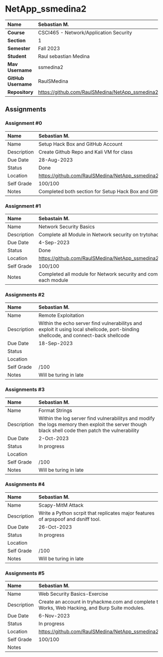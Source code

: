 # NetApp_ssmedina2

| Name | Sebastian M. |
|:---|:---|
| **Course** | CSCI465 - Network/Application Security |
| **Section** | 1 |
| **Semester** | Fall 2023 |
| **Student** | Raul sebastian Medina |
| **Mav Username**            | ssmedina2 |
| **GitHub Username**         | RaulSMedina |
| **Repository**          | https://github.com/RaulSMedina/NetApp_ssmedina2 |

## Assignments

### Assignment #0

| Name | Sebastian M. |
| :--- | :--- |
| Name | Setup Hack Box and GitHub Account |
| Description | Create Github Repo and Kali VM for class |
| Due Date | 28-Aug-2023 |
| Status | Done |
| Location | https://github.com/RaulSMedina/NetApp_ssmedina2/tree/main/helloGit |
| Self Grade | 100/100 |
| Notes | Completed both section for Setup Hack Box and GitHub Account |

### Assignment #1

| Name | Sebastain M. |
| :--- | :--- |
| Name | Network Security Basics |
| Description | Complete all Module in Network security on trytohackme |
| Due Date | 4-Sep-2023 |
| Status | Done |
| Location | https://github.com/RaulSMedina/NetApp_ssmedina2/tree/main/NetSecBasics |
| Self Grade | 100/100 |
| Notes | Completed all module for Network security and completed a summary of each module |

### Assignments #2

| Name | Sebastian M. |
| :--- | :--- |
| Name | Remote Exploitation |
| Description | Within the echo server find vulnerabilitys and exploit it using local shellcode, port-binding shellcode, and connect-back shellcode |
| Due Date | 18-Sep-2023 |
| Status |  |
| Location |  |
| Self Grade | /100 |
| Notes | Will be turing in late |

### Assignments #3

| Name | Sebastian M. |
| :--- | :--- |
| Name | Format Strings |
| Description | Within the log server find vulnerabilitys and modify the logs memory then exploit the server though black shell code then patch the vulnerability |
| Due Date | 2-Oct-2023 |
| Status | In progress |
| Location |  |
| Self Grade | /100 |
| Notes | Will be turing in late |

### Assignments #4

| Name | Sebastian M. |
| :--- | :--- |
| Name | Scapy-MitM Attack |
| Description | Write a Python scrpit that replicates major features of arpspoof and dsniff tool. |
| Due Date | 26-Oct-2023 |
| Status | In progress |
| Location |  |
| Self Grade | /100 |
| Notes | Will be turing in late |

### Assignments #5

| Name | Sebastian M. |
| :--- | :--- |
| Name | Web Security Basics-Exercise |
| Description | Create an account in tryhackme.com and complete the How the Web Works, Web Hacking, and Burp Suite modules. |
| Due Date | 6-Nov-2023 |
| Status | In progress |
| Location | https://github.com/RaulSMedina/NetApp_ssmedina2/tree/main/WebBasics |
| Self Grade | 100/100 |
| Notes | |